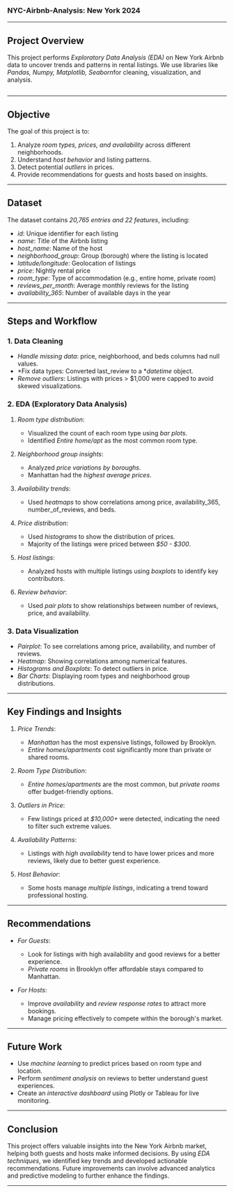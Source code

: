 ### NYC-Airbnb-Analysis: New York 2024  

---

## Project Overview
This project performs *Exploratory Data Analysis (EDA)* on New York Airbnb data to uncover trends and patterns in rental listings. We use libraries like *Pandas, Numpy, Matplotlib, Seaborn*for cleaning, visualization, and analysis. 

![]()

---

## Objective
The goal of this project is to:
1. Analyze *room types, prices, and availability* across different neighborhoods.
2. Understand *host behavior* and listing patterns.
3. Detect potential *outliers* in prices.
4. Provide recommendations for guests and hosts based on insights.

---

## Dataset
The dataset contains *20,765 entries and 22 features*, including:
- *id*: Unique identifier for each listing  
- *name*: Title of the Airbnb listing  
- *host_name*: Name of the host  
- *neighborhood_group*: Group (borough) where the listing is located  
- *latitude/longitude*: Geolocation of listings  
- *price*: Nightly rental price  
- *room_type*: Type of accommodation (e.g., entire home, private room)  
- *reviews_per_month*: Average monthly reviews for the listing  
- *availability_365*: Number of available days in the year  

---

## Steps and Workflow

### 1. Data Cleaning
- *Handle missing data*: price, neighborhood, and beds columns had null values.
- *Fix data types: Converted last_review to a **datetime* object.
- *Remove outliers*: Listings with prices > $1,000 were capped to avoid skewed visualizations.

### 2. EDA (Exploratory Data Analysis)
1. *Room type distribution*: 
   - Visualized the count of each room type using *bar plots*.
   - Identified *Entire home/apt* as the most common room type.

2. *Neighborhood group insights*:
   - Analyzed *price variations by boroughs*.
   - Manhattan had the *highest average prices*.

3. *Availability trends*:
   - Used *heatmaps* to show correlations among price, availability_365, number_of_reviews, and beds.

4. *Price distribution*:
   - Used *histograms* to show the distribution of prices.
   - Majority of the listings were priced between *$50 - $300*.

5. *Host listings*:
   - Analyzed hosts with multiple listings using *boxplots* to identify key contributors.

6. *Review behavior*:
   - Used *pair plots* to show relationships between number of reviews, price, and availability.

### 3. Data Visualization
- *Pairplot*: To see correlations among price, availability, and number of reviews.
- *Heatmap*: Showing correlations among numerical features.
- *Histograms and Boxplots*: To detect outliers in price.
- *Bar Charts*: Displaying room types and neighborhood group distributions.

---

## Key Findings and Insights
1. *Price Trends*:  
   - *Manhattan* has the most expensive listings, followed by Brooklyn.  
   - *Entire homes/apartments* cost significantly more than private or shared rooms.  

2. *Room Type Distribution*:  
   - *Entire homes/apartments* are the most common, but *private rooms* offer budget-friendly options.

3. *Outliers in Price*:  
   - Few listings priced at *$10,000+* were detected, indicating the need to filter such extreme values.

4. *Availability Patterns*:  
   - Listings with *high availability* tend to have lower prices and more reviews, likely due to better guest experience.

5. *Host Behavior*:  
   - Some hosts manage *multiple listings*, indicating a trend toward professional hosting.
---

## Recommendations
- *For Guests*: 
   - Look for listings with high availability and good reviews for a better experience.
   - *Private rooms* in Brooklyn offer affordable stays compared to Manhattan.

- *For Hosts*:  
   - Improve *availability* and *review response rates* to attract more bookings.
   - Manage pricing effectively to compete within the borough's market.

---

## Future Work
- Use *machine learning* to predict prices based on room type and location.
- Perform *sentiment analysis* on reviews to better understand guest experiences.
- Create an *interactive dashboard* using Plotly or Tableau for live monitoring.

---

## Conclusion
This project offers valuable insights into the New York Airbnb market, helping both guests and hosts make informed decisions. By using *EDA techniques*, we identified key trends and developed actionable recommendations. Future improvements can involve advanced analytics and predictive modeling to further enhance the findings.

---
